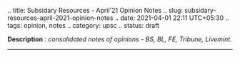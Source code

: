 .. title: Subsidary Resources - April'21 Opinion Notes
.. slug: subsidary-resources-april-2021-opinion-notes
.. date: 2021-04-01 22:11 UTC+05:30
.. tags: opinion, notes
.. category: upsc
.. status: draft

**Description** : *consolidated notes of opinions - BS, BL, FE, Tribune, Livemint.*

***
<!-- TEASER_END -->